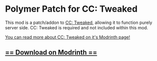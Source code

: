 # Polymer Patch for CC: Tweaked
This mod is a patch/addon to [CC: Tweaked](https://modrinth.com/mod/cc-tweaked), allowing it to function purely server side.
CC: Tweaked is required and not included within this mod.

[You can read more about CC: Tweaked on it's Modrinth page!](https://modrinth.com/mod/cc-tweaked)

## [== Download on Modrinth ==](https://modrinth.com/project/cc-polymer)